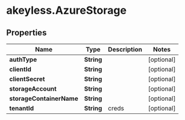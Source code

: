 # akeyless.AzureStorage

## Properties

Name | Type | Description | Notes
------------ | ------------- | ------------- | -------------
**authType** | **String** |  | [optional] 
**clientId** | **String** |  | [optional] 
**clientSecret** | **String** |  | [optional] 
**storageAccount** | **String** |  | [optional] 
**storageContainerName** | **String** |  | [optional] 
**tenantId** | **String** | creds | [optional] 


